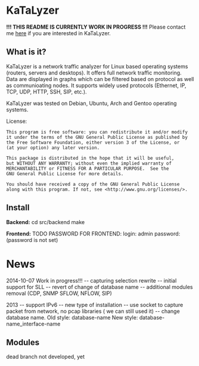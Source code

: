 KaTaLyzer
==============

**!!! THIS README IS CURRENTLY WORK IN PROGRESS !!!** Please contact me [here](roman.bronis@gmail.com) if you are interested in KaTaLyzer.

What is it?
------------------
KaTaLyzer is a network traffic analyzer for Linux based operating systems (routers, servers and desktops). 
It offers full network traffic monitoring. Data are displayed in graphs which can be filtered based on protocol 
as well as communioating nodes. It supports widely used protocols (Ethernet, IP, TCP, UDP, HTTP, SSH, SIP, etc.).

KaTaLyzer was tested on Debian, Ubuntu, Arch and Gentoo operating systems.

License:

    This program is free software: you can redistribute it and/or modify
    it under the terms of the GNU General Public License as published by
    the Free Software Foundation, either version 3 of the License, or
    (at your option) any later version.

    This package is distributed in the hope that it will be useful,
    but WITHOUT ANY WARRANTY; without even the implied warranty of
    MERCHANTABILITY or FITNESS FOR A PARTICULAR PURPOSE.  See the
    GNU General Public License for more details.

    You should have received a copy of the GNU General Public License
    along with this program. If not, see <http://www.gnu.org/licenses/>.

Install
----------
**Backend:**
	cd src/backend
	make

**Frontend:**
TODO
PASSWORD FOR FRONTEND:
login: admin
password:
(password is not set)

News
===========
2014-10-07
Work in progress!!!
 -- capturing selection rewrite
 -- initial support for SLL
 -- revert of change of database name
 -- additional modules removal (CDP, SNMP SFLOW, NFLOW, SIP)

2013
 -- support IPv6
 -- new type of installation
 -- use socket to capture packet from network, no pcap libraries ( we can still used it)
 -- change database name.
      Old style:
	  database-name
      New style:
	  database-name_interface-name

	  
Modules
-----------------------
dead branch
not developed, yet
